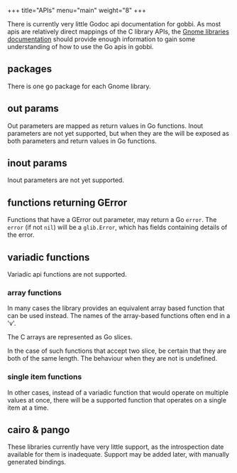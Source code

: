 +++
title="APIs"
menu="main"
weight="8"
+++

There is currently very little Godoc api documentation for gobbi.
As most apis are relatively direct mappings of the C library
APIs,
the [Gnome libraries documentation](https://developer.gnome.org/references)
should provide enough information to gain some
understanding of how to use the Go apis in gobbi.

## packages
There is one go package for each Gnome library.

## out params
Out parameters are mapped as return values in Go functions.
Inout parameters are not yet supported, but when they are
the will be exposed as both parameters and return values
in Go functions.

## inout params
Inout parameters are not yet supported.

## functions returning GError
Functions that have a GError out parameter, may return
a Go `error`.
The `error` (if not `nil`) will be a `glib.Error`,
which has fields containing details of the error.

## variadic functions
Variadic api functions are not supported.

### array functions
In many cases the library provides an equivalent
array based function that can be used instead.
The names of the array-based functions often
end in a 'v'.

The C arrays are represented as Go slices. 

In the case of such functions that accept two slice,
be certain that they are both of the same length.
The behaviour when they are not is undefined.

### single item functions
In other cases, instead of a variadic function
that would operate on multiple values at once,
there will be a supported function that operates
on a single item at a time. 

## cairo & pango
These libraries currently have very little support,
as the introspection date available for them is inadequate.
Support may be added later, with manually generated
bindings.
